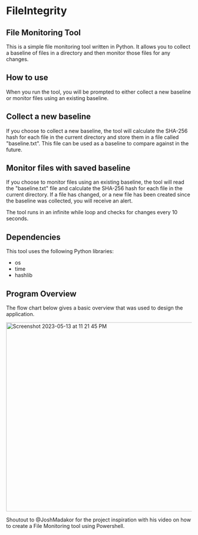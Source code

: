 # FileIntegrity


<h2>File Monitoring Tool</h2>
This is a simple file monitoring tool written in Python. It allows you to collect a baseline of files in a directory and then monitor those files for any changes.

<h2>How to use</h2>
When you run the tool, you will be prompted to either collect a new baseline or monitor files using an existing baseline.

<h2>Collect a new baseline</h2>
If you choose to collect a new baseline, the tool will calculate the SHA-256 hash for each file in the current directory and store them in a file called "baseline.txt". This file can be used as a baseline to compare against in the future.

<h2>Monitor files with saved baseline</h2>
If you choose to monitor files using an existing baseline, the tool will read the "baseline.txt" file and calculate the SHA-256 hash for each file in the current directory. If a file has changed, or a new file has been created since the baseline was collected, you will receive an alert.

The tool runs in an infinite while loop and checks for changes every 10 seconds.

<h2>Dependencies</h2>
This tool uses the following Python libraries:

- os
- time
- hashlib

<h2>Program Overview</h2>

The flow chart below gives a basic overview that was used to design the application.

<img width="514" alt="Screenshot 2023-05-13 at 11 21 45 PM" src="https://github.com/quin-baebler/FileIntegrityChecker/assets/91747413/29e7aa78-db7a-4070-8c59-9900d1712e5b">

Shoutout to <a url=https://www.youtube.com/@JoshMadakor>@JoshMadakor</a> for the project inspiration with his video on how to create a File Monitoring tool using Powershell.
